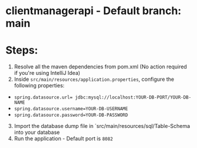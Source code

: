 # clientmanagerapi - Default branch: main

# Steps: 
1. Resolve all the maven dependencies from pom.xml (No action required if you're using IntelliJ Idea) 
2. Inside `src/main/resources/application.properties`, configure the following properties: 
  - `spring.datasource.url= jdbc:mysql://localhost:YOUR-DB-PORT/YOUR-DB-NAME`
  - `spring.datasource.username=YOUR-DB-USERNAME`
  - `spring.datasource.password=YOUR-DB-PASSWORD`
3. Import the database dump file in `src/main/resources/sql/Table-Schema into your database
4. Run the application - Default port is `8082`
